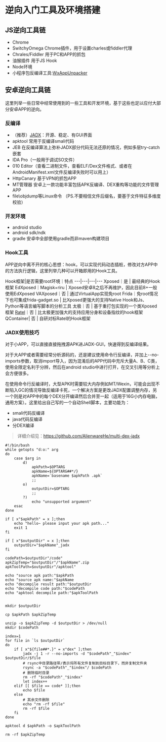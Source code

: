 # 逆向入门工具及环境搭建

## JS逆向工具链
- Chrome
- SwitchyOmega Chrome插件，用于设置charles或fiddler代理
- Chrales/Fiddler 用于PC和APP的抓包
- 油猴插件 用于JS Hook
- Node环境
- 小程序包反编译工具:[WxAppUnpacker](https://github.com/xuedingmiaojun/wxappUnpacker)

## 安卓逆向工具链
这里列举一些日常中经常使用到的一些工具和开发环境，基于这些也足以应付大部分安卓APP的逆向。
### 反编译
- （推荐）[JADX](https://github.com/skylot/jadx)：开源、稳定、有GUI界面
- apktool 常用于反编译smali代码
- JEB 在反编译算法上弥补JADX部分代码无法还原的情况，例如多层try-catch嵌套
- IDA Pro（一般用于调试SO文件）
- 010 Editor（查看二进制文件，查看ELF/Dex文件格式、或者在AndroidManifest.xml文件反编译失败时可以用上）
- HttpCanary 基于VPN的抓包APP
- MT管理器 安卓上一款功能丰富包括APK反编译、DEX重构等功能的文件管理APP
- file\objdump等Linux命令 （PS.不要相信文件后缀名，要基于文件特征多维度校验）

### 开发环境
- android studio
- android sdk/ndk
- gradle 安卓中全部使用gradle而非maven构建项目

### Hook工具
APP逆向中离不开的核心思想：hook，可以实现代码动态插桩，修改对方APP中的方法执行逻辑，这里列举几种可以开箱即用的Hook工具。

Hook框架|是否需要root环境｜特点
---|---|---|---
Xposed｜是 | 最经典的Hook框架
EdXposed｜Magisk+riru | Xposed安卓8之后不再维护，因此目前8+一般使用EdXposed
VAXposed｜否 | 通过VirtualApp实现免root
Frida｜免root情况下也可集成frida-gadget.so | 比Xposed更强大的支持Native Hook和Js、Python等语言编写脚本的分析工具
太极｜否 | 基于重打包实现的一个类Xposed框架
[Ratel](https://ratel.virjar.com/)｜否 | 比太极更加强大的支持应用分身和设备指纹的hook框架
QContainer| 否 | 自研对标Ratel的Hook框架

### JADX使用技巧
对于小APP，可以直接直接拖拽源APK进JADX-GUI，快速得到反编译结果。

对于大APP或者需要经常分析源码的，还是建议使用命令行反编译，并加上--no-imports参数，取消import导入，因为混淆后的APP代码中充斥大量A、B、C类，使用全限定名利于分辨，然后在android studio中进行打开，在交叉引用等分析上会方便很多。

在使用命令行反编译时，大型APK时需要较大内存例如MT/Wexin，可能会出现不断陷入GC的情况导致反编译卡死，一个解决方案是更改JADX配置调整内存，另一个则是对APP中的每个DEX分开编译然后合并至一起（适用于16G小内存电脑，通用方案）。这里给出自己写的一个自动Shell脚本，主要功能为：
- smali代码反编译
- java代码反编译
- 分DEX编译

> 详细介绍见：https://github.com/AlienwareHe/multi-dex-jadx

```
#!/bin/bash
while getopts "d:o:" arg
do
	case $arg in
		d)
			apkPath=$OPTARG
			apkName=${OPTARG##*/}
			apkName=`basename $apkPath .apk`
			;;
		o)
			outputDir=$OPTARG
			;;
		?)
			echo "unsupported argument"
	esac
done

if [ x"$apkPath" = x ];then
	echo "hello~ please input your apk path..."
	exit 1
fi

if [ x"$outputDir" = x ];then
	outputDir="$apkName"_jadx 
fi

codePath=$outputDir"/code"
apkZipTemp="$outputDir"/"$apkName".zip
apkToolPath=$outputDir"/apktool"

echo "source apk path:"$apkPath
echo "source apk name:"$apkName
echo "decompile result path:"$outputDir
echo "decompile code path:"$codePath
echo "apktool decompile path:"$apkToolPath


mkdir $outputDir

cp $apkPath $apkZipTemp

unzip -o $apkZipTemp -d $outputDir > /dev/null
mkdir $codePath

index=1
for file in `ls $outputDir`
do
	if [ x"${file##*.}" = x"dex" ];then
		jadx -j 1 -r --no-imports -d "$codePath"_"$index" $outputDir/$file
		# rsync中目录路径带/表示将所有文件复制到目标目录下，而非复制文件夹 
		rsync -a "$codePath"_"$index"/ $codePath
		# 删除临时目录
		rm -rf "$codePath"_"$index"
		let index++
	elif [[ $file == code* ]];then
		echo $file
	else
		# 其余文件删除
		echo "rm -rf $file"
		rm -rf $file
	fi
done

apktool d $apkPath -o $apkToolPath

rm -rf $apkZipTemp
```

